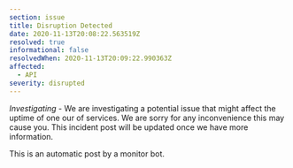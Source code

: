 ```yaml
---
section: issue
title: Disruption Detected
date: 2020-11-13T20:08:22.563519Z
resolved: true
informational: false
resolvedWhen: 2020-11-13T20:09:22.990363Z
affected:
  - API
severity: disrupted
---
```

*Investigating* - We are investigating a potential issue that might affect the uptime of one our of services. We are sorry for any inconvenience this may cause you. This incident post will be updated once we have more information.

This is an automatic post by a monitor bot.
        
